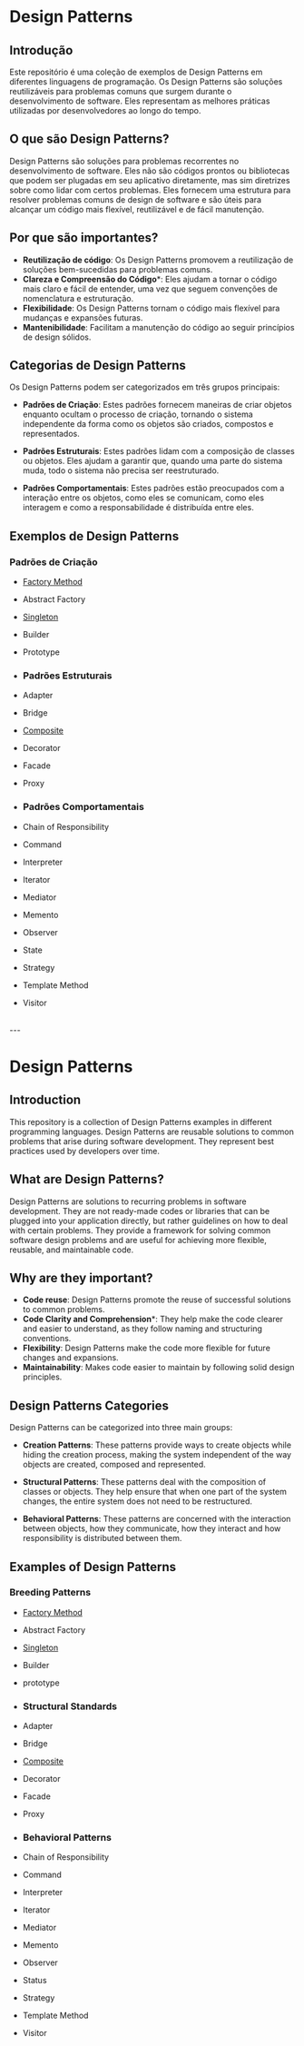 # Design Patterns

## Introdução
Este repositório é uma coleção de exemplos de Design Patterns em diferentes linguagens de programação. Os Design Patterns são soluções reutilizáveis para problemas comuns que surgem durante o desenvolvimento de software. Eles representam as melhores práticas utilizadas por desenvolvedores ao longo do tempo.

## O que são Design Patterns?
Design Patterns são soluções para problemas recorrentes no desenvolvimento de software. Eles não são códigos prontos ou bibliotecas que podem ser plugadas em seu aplicativo diretamente, mas sim diretrizes sobre como lidar com certos problemas. Eles fornecem uma estrutura para resolver problemas comuns de design de software e são úteis para alcançar um código mais flexível, reutilizável e de fácil manutenção.

## Por que são importantes?
- **Reutilização de código**: Os Design Patterns promovem a reutilização de soluções bem-sucedidas para problemas comuns.
- **Clareza e Compreensão do Código***: Eles ajudam a tornar o código mais claro e fácil de entender, uma vez que seguem convenções de nomenclatura e estruturação.
- **Flexibilidade**: Os Design Patterns tornam o código mais flexível para mudanças e expansões futuras.
- **Mantenibilidade**: Facilitam a manutenção do código ao seguir princípios de design sólidos.

## Categorias de Design Patterns
Os Design Patterns podem ser categorizados em três grupos principais:

- **Padrões de Criação**: Estes padrões fornecem maneiras de criar objetos enquanto ocultam o processo de criação, tornando o sistema independente da forma como os objetos são criados, compostos e representados.

- **Padrões Estruturais**: Estes padrões lidam com a composição de classes ou objetos. Eles ajudam a garantir que, quando uma parte do sistema muda, todo o sistema não precisa ser reestruturado.

- **Padrões Comportamentais**: Estes padrões estão preocupados com a interação entre os objetos, como eles se comunicam, como eles interagem e como a responsabilidade é distribuída entre eles.

## Exemplos de Design Patterns

### Padrões de Criação
- [Factory Method](https://github.com/victor-lima-142/Design-patterns/tree/main/Creational/Factory%20Method)
- Abstract Factory
- [Singleton](https://github.com/victor-lima-142/Design-patterns/tree/main/Creational/Singleton)
- Builder
- Prototype

- ### Padrões Estruturais
- Adapter
- Bridge
- [Composite]((https://github.com/victor-lima-142/Design-patterns/tree/main/Structural/Composite))
- Decorator
- Facade
- Proxy

- ### Padrões Comportamentais
- Chain of Responsibility
- Command
- Interpreter
- Iterator
- Mediator
- Memento
- Observer
- State
- Strategy
- Template Method
- Visitor

<br> 
---
<br> 

# Design Patterns

## Introduction
This repository is a collection of Design Patterns examples in different programming languages. Design Patterns are reusable solutions to common problems that arise during software development. They represent best practices used by developers over time.

## What are Design Patterns?
Design Patterns are solutions to recurring problems in software development. They are not ready-made codes or libraries that can be plugged into your application directly, but rather guidelines on how to deal with certain problems. They provide a framework for solving common software design problems and are useful for achieving more flexible, reusable, and maintainable code.

## Why are they important?
- **Code reuse**: Design Patterns promote the reuse of successful solutions to common problems.
- **Code Clarity and Comprehension***: They help make the code clearer and easier to understand, as they follow naming and structuring conventions.
- **Flexibility**: Design Patterns make the code more flexible for future changes and expansions.
- **Maintainability**: Makes code easier to maintain by following solid design principles.

## Design Patterns Categories
Design Patterns can be categorized into three main groups:

- **Creation Patterns**: These patterns provide ways to create objects while hiding the creation process, making the system independent of the way objects are created, composed and represented.

- **Structural Patterns**: These patterns deal with the composition of classes or objects. They help ensure that when one part of the system changes, the entire system does not need to be restructured.

- **Behavioral Patterns**: These patterns are concerned with the interaction between objects, how they communicate, how they interact and how responsibility is distributed between them.

## Examples of Design Patterns

### Breeding Patterns
- [Factory Method](https://github.com/victor-lima-142/Design-patterns/tree/main/Creational/Factory%20Method)
- Abstract Factory
- [Singleton](https://github.com/victor-lima-142/Design-patterns/tree/main/Creational/Singleton)
- Builder
- prototype

- ### Structural Standards
- Adapter
- Bridge
- [Composite]((https://github.com/victor-lima-142/Design-patterns/tree/main/Structural/Composite))
- Decorator
- Facade
- Proxy

- ### Behavioral Patterns
- Chain of Responsibility
- Command
- Interpreter
- Iterator
- Mediator
- Memento
- Observer
- Status
- Strategy
- Template Method
- Visitor